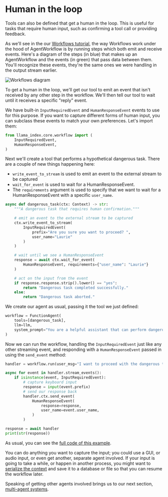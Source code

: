 # Human in the loop

Tools can also be defined that get a human in the loop. This is useful for tasks that require human input, such as confirming a tool call or providing feedback.

As we'll see in the our [Workflows tutorial](../workflows/index.md), the way Workflows work under the hood of AgentWorkflow is by running steps which both emit and receive events. Here's a diagram of the steps (in blue) that makes up an AgentWorkflow and the events (in green) that pass data between them. You'll recognize these events, they're the same ones we were handling in the output stream earlier.

![Workflows diagram](./agentworkflow.jpg)

To get a human in the loop, we'll get our tool to emit an event that isn't received by any other step in the workflow. We'll then tell our tool to wait until it receives a specific "reply" event.

We have built-in `InputRequiredEvent` and `HumanResponseEvent` events to use for this purpose. If you want to capture different forms of human input, you can subclass these events to match your own preferences. Let's import them:

```python
from llama_index.core.workflow import (
    InputRequiredEvent,
    HumanResponseEvent,
)
```

Next we'll create a tool that performs a hypothetical dangerous task. There are a couple of new things happening here:
* `write_event_to_stream` is used to emit an event to the external stream to be captured
* `wait_for_event` is used to wait for a HumanResponseEvent.
* The `requirements` argument is used to specify that we want to wait for a HumanResponseEvent with a specific `user_name`.

```python
async def dangerous_task(ctx: Context) -> str:
    """A dangerous task that requires human confirmation."""

    # emit an event to the external stream to be captured
    ctx.write_event_to_stream(
        InputRequiredEvent(
            prefix="Are you sure you want to proceed? ",
            user_name="Laurie"
        )
    )

    # wait until we see a HumanResponseEvent
    response = await ctx.wait_for_event(
        HumanResponseEvent, requirements={"user_name": "Laurie"}
    )

    # act on the input from the event
    if response.response.strip().lower() == "yes":
        return "Dangerous task completed successfully."
    else:
        return "Dangerous task aborted."
```

We create our agent as usual, passing it the tool we just defined:

```python
workflow = FunctionAgent(
    tools=[dangerous_task],
    llm=llm,
    system_prompt="You are a helpful assistant that can perform dangerous tasks.",
)
```

Now we can run the workflow, handling the `InputRequiredEvent` just like any other streaming event, and responding with a `HumanResponseEvent` passed in using the `send_event` method:

```python
handler = workflow.run(user_msg="I want to proceed with the dangerous task.")

async for event in handler.stream_events():
    if isinstance(event, InputRequiredEvent):
        # capture keyboard input
        response = input(event.prefix)
        # send our response back
        handler.ctx.send_event(
            HumanResponseEvent(
                response=response,
                user_name=event.user_name,
            )
        )

response = await handler
print(str(response))
```

As usual, you can see the [full code of this example](https://github.com/run-llama/python-agents-tutorial/blob/main/5_human_in_the_loop.py).

You can do anything you want to capture the input; you could use a GUI, or audio input, or even get another, separate agent involved. If your input is going to take a while, or happen in another process, you might want to [serialize the context](./state.md) and save it to a database or file so that you can resume the workflow later.

Speaking of getting other agents involved brings us to our next section, [multi-agent systems](./multi_agent.md).
